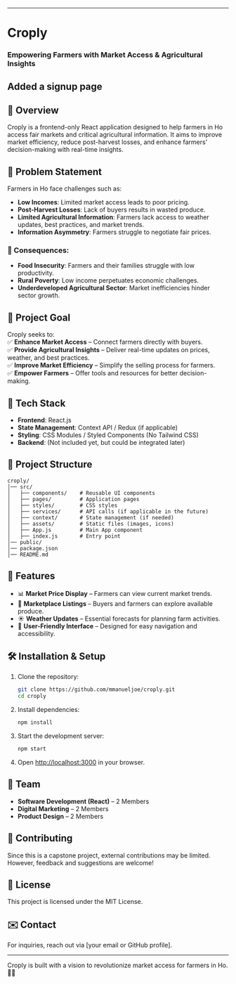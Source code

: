
---

# Croply  

### Empowering Farmers with Market Access & Agricultural Insights  

## Added a signup page

## 📌 Overview  
Croply is a frontend-only React application designed to help farmers in Ho access fair markets and critical agricultural information. It aims to improve market efficiency, reduce post-harvest losses, and enhance farmers' decision-making with real-time insights.  

## 🚜 Problem Statement  
Farmers in Ho face challenges such as:  
- **Low Incomes**: Limited market access leads to poor pricing.  
- **Post-Harvest Losses**: Lack of buyers results in wasted produce.  
- **Limited Agricultural Information**: Farmers lack access to weather updates, best practices, and market trends.  
- **Information Asymmetry**: Farmers struggle to negotiate fair prices.  

### 🚨 Consequences:  
- **Food Insecurity**: Farmers and their families struggle with low productivity.  
- **Rural Poverty**: Low income perpetuates economic challenges.  
- **Underdeveloped Agricultural Sector**: Market inefficiencies hinder sector growth.  

## 🎯 Project Goal  
Croply seeks to:  
✅ **Enhance Market Access** – Connect farmers directly with buyers.  
✅ **Provide Agricultural Insights** – Deliver real-time updates on prices, weather, and best practices.  
✅ **Improve Market Efficiency** – Simplify the selling process for farmers.  
✅ **Empower Farmers** – Offer tools and resources for better decision-making.  

## 🔧 Tech Stack  
- **Frontend**: React.js  
- **State Management**: Context API / Redux (if applicable)  
- **Styling**: CSS Modules / Styled Components (No Tailwind CSS)  
- **Backend**: (Not included yet, but could be integrated later)  

## 📂 Project Structure  
```
croply/
│── src/
│   ├── components/    # Reusable UI components
│   ├── pages/         # Application pages
│   ├── styles/        # CSS styles
│   ├── services/      # API calls (if applicable in the future)
│   ├── context/       # State management (if needed)
│   ├── assets/        # Static files (images, icons)
│   ├── App.js         # Main App component
│   ├── index.js       # Entry point
│── public/
│── package.json
│── README.md
```

## 🚀 Features  
- 📊 **Market Price Display** – Farmers can view current market trends.  
- 🤝 **Marketplace Listings** – Buyers and farmers can explore available produce.  
- ☀️ **Weather Updates** – Essential forecasts for planning farm activities.  
- 🎨 **User-Friendly Interface** – Designed for easy navigation and accessibility.  

## 🛠 Installation & Setup  
1. Clone the repository:  
   ```bash
   git clone https://github.com/mmanueljoe/croply.git
   cd croply
   ```
2. Install dependencies:  
   ```bash
   npm install
   ```
3. Start the development server:  
   ```bash
   npm start
   ```
4. Open [http://localhost:3000](http://localhost:3000) in your browser.  

## 👥 Team  
- **Software Development (React)** – 2 Members  
- **Digital Marketing** – 2 Members  
- **Product Design** – 2 Members  

## 🤝 Contributing  
Since this is a capstone project, external contributions may be limited. However, feedback and suggestions are welcome!  

## 📜 License  
This project is licensed under the MIT License.  

## ✉️ Contact  
For inquiries, reach out via [your email or GitHub profile].  

---  
Croply is built with a vision to revolutionize market access for farmers in Ho. 🌱🚀